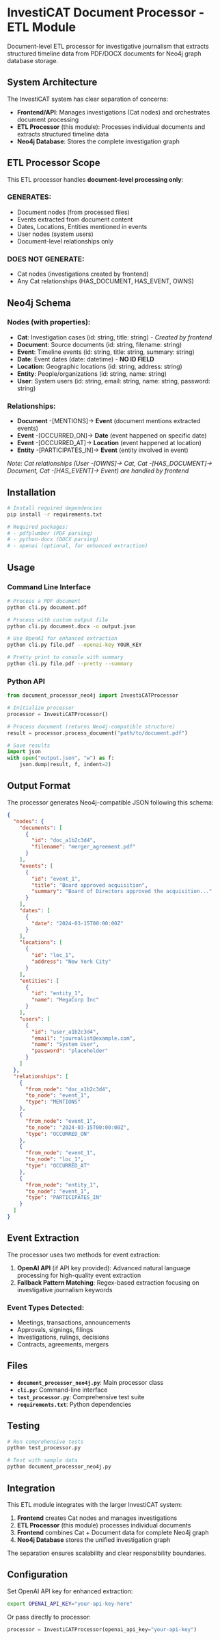 # InvestiCAT Document Processor - ETL Module

Document-level ETL processor for investigative journalism that extracts structured timeline data from PDF/DOCX documents for Neo4j graph database storage.

## System Architecture

The InvestiCAT system has clear separation of concerns:

- **Frontend/API**: Manages investigations (Cat nodes) and orchestrates document processing  
- **ETL Processor** (this module): Processes individual documents and extracts structured timeline data
- **Neo4j Database**: Stores the complete investigation graph

## ETL Processor Scope

This ETL processor handles **document-level processing only**:

### GENERATES:
- Document nodes (from processed files)
- Events extracted from document content
- Dates, Locations, Entities mentioned in events  
- User nodes (system users)
- Document-level relationships only

### DOES NOT GENERATE:
- Cat nodes (investigations created by frontend)
- Any Cat relationships (HAS_DOCUMENT, HAS_EVENT, OWNS)

## Neo4j Schema

### Nodes (with properties):
- **Cat**: Investigation cases (id: string, title: string) - *Created by frontend*
- **Document**: Source documents (id: string, filename: string)
- **Event**: Timeline events (id: string, title: string, summary: string)  
- **Date**: Event dates (date: datetime) - **NO ID FIELD**
- **Location**: Geographic locations (id: string, address: string)
- **Entity**: People/organizations (id: string, name: string)
- **User**: System users (id: string, email: string, name: string, password: string)

### Relationships:
- **Document** -[MENTIONS]-> **Event** (document mentions extracted events)
- **Event** -[OCCURRED_ON]-> **Date** (event happened on specific date)
- **Event** -[OCCURRED_AT]-> **Location** (event happened at location)
- **Entity** -[PARTICIPATES_IN]-> **Event** (entity involved in event)

*Note: Cat relationships (User -[OWNS]-> Cat, Cat -[HAS_DOCUMENT]-> Document, Cat -[HAS_EVENT]-> Event) are handled by frontend*

## Installation

```bash
# Install required dependencies
pip install -r requirements.txt

# Required packages:
# - pdfplumber (PDF parsing)
# - python-docx (DOCX parsing) 
# - openai (optional, for enhanced extraction)
```

## Usage

### Command Line Interface

```bash
# Process a PDF document
python cli.py document.pdf

# Process with custom output file
python cli.py document.docx -o output.json

# Use OpenAI for enhanced extraction
python cli.py file.pdf --openai-key YOUR_KEY

# Pretty print to console with summary
python cli.py file.pdf --pretty --summary
```

### Python API

```python
from document_processor_neo4j import InvestiCATProcessor

# Initialize processor
processor = InvestiCATProcessor()

# Process document (returns Neo4j-compatible structure)
result = processor.process_document("path/to/document.pdf")

# Save results
import json
with open("output.json", "w") as f:
    json.dump(result, f, indent=2)
```

## Output Format

The processor generates Neo4j-compatible JSON following this schema:

```json
{
  "nodes": {
    "documents": [
      {
        "id": "doc_a1b2c3d4", 
        "filename": "merger_agreement.pdf"
      }
    ],
    "events": [
      {
        "id": "event_1",
        "title": "Board approved acquisition", 
        "summary": "Board of Directors approved the acquisition..."
      }
    ],
    "dates": [
      {
        "date": "2024-03-15T00:00:00Z"
      }
    ],
    "locations": [
      {
        "id": "loc_1",
        "address": "New York City"
      }
    ],
    "entities": [
      {
        "id": "entity_1", 
        "name": "MegaCorp Inc"
      }
    ],
    "users": [
      {
        "id": "user_a1b2c3d4",
        "email": "journalist@example.com",
        "name": "System User", 
        "password": "placeholder"
      }
    ]
  },
  "relationships": [
    {
      "from_node": "doc_a1b2c3d4",
      "to_node": "event_1", 
      "type": "MENTIONS"
    },
    {
      "from_node": "event_1",
      "to_node": "2024-03-15T00:00:00Z",
      "type": "OCCURRED_ON"
    },
    {
      "from_node": "event_1", 
      "to_node": "loc_1",
      "type": "OCCURRED_AT"
    },
    {
      "from_node": "entity_1",
      "to_node": "event_1",
      "type": "PARTICIPATES_IN"
    }
  ]
}
```

## Event Extraction

The processor uses two methods for event extraction:

1. **OpenAI API** (if API key provided): Advanced natural language processing for high-quality event extraction
2. **Fallback Pattern Matching**: Regex-based extraction focusing on investigative journalism keywords

### Event Types Detected:
- Meetings, transactions, announcements
- Approvals, signings, filings
- Investigations, rulings, decisions
- Contracts, agreements, mergers

## Files

- **`document_processor_neo4j.py`**: Main processor class
- **`cli.py`**: Command-line interface
- **`test_processor.py`**: Comprehensive test suite
- **`requirements.txt`**: Python dependencies

## Testing

```bash
# Run comprehensive tests
python test_processor.py

# Test with sample data
python document_processor_neo4j.py
```

## Integration

This ETL module integrates with the larger InvestiCAT system:

1. **Frontend** creates Cat nodes and manages investigations
2. **ETL Processor** (this module) processes individual documents
3. **Frontend** combines Cat + Document data for complete Neo4j graph
4. **Neo4j Database** stores the unified investigation graph

The separation ensures scalability and clear responsibility boundaries.

## Configuration

Set OpenAI API key for enhanced extraction:

```bash
export OPENAI_API_KEY="your-api-key-here"
```

Or pass directly to processor:

```python
processor = InvestiCATProcessor(openai_api_key="your-api-key")
```